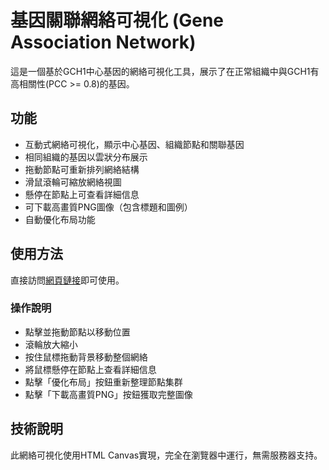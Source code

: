 # 基因關聯網絡可視化 (Gene Association Network)

這是一個基於GCH1中心基因的網絡可視化工具，展示了在正常組織中與GCH1有高相關性(PCC >= 0.8)的基因。

## 功能

- 互動式網絡可視化，顯示中心基因、組織節點和關聯基因
- 相同組織的基因以雲狀分布展示
- 拖動節點可重新排列網絡結構
- 滑鼠滾輪可縮放網絡視圖
- 懸停在節點上可查看詳細信息
- 可下載高畫質PNG圖像（包含標題和圖例）
- 自動優化布局功能

## 使用方法

直接訪問[網頁鏈接](https://您的用戶名.github.io/您的倉庫名/)即可使用。

### 操作說明

- 點擊並拖動節點以移動位置
- 滾輪放大縮小
- 按住鼠標拖動背景移動整個網絡
- 將鼠標懸停在節點上查看詳細信息
- 點擊「優化布局」按鈕重新整理節點集群
- 點擊「下載高畫質PNG」按鈕獲取完整圖像

## 技術說明

此網絡可視化使用HTML Canvas實現，完全在瀏覽器中運行，無需服務器支持。 